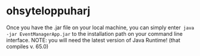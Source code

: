 # ohsyteloppuharj

Once you have the .jar file on your local machine, you can simply enter`
java -jar EventManagerApp.jar`
to the installation path on your command line interface.
NOTE: you will need the latest version of Java Runtime! (that compiles v. 65.0)
